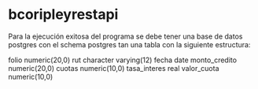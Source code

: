 # bcoripleyrestapi
Para la ejecución exitosa del programa se debe tener una base de datos postgres con el schema postgres tan una tabla con la siguiente estructura:

 folio          numeric(20,0)
 rut            character varying(12)
 fecha          date
 monto_credito  numeric(20,0) 
 cuotas         numeric(10,0)
 tasa_interes   real
 valor_cuota    numeric(10,0)
 
 
